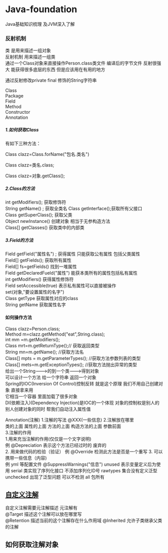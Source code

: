 # Java-foundation
Java基础知识梳理 及JVM深入了解  

### 反射机制
类 是用来描述一组对象  
反射机制 用来描述一组类    
通过一个Class对象来直接操作Person.class类文件 编译后的字节文件
反射很强大  能获得很多底层的东西  但是应该用在有用的地方   

通过反射修改private final 修饰的String字符串  

Class  
Package  
Field   
Method   
Constructor  
Annotation    

##### 1.如何获取Class  
有如下三种方法：   

Class clazz=Class.forName("包名.类名")   

Class clazz=类名.class;     

Class clazz=对象.getClass();      

##### 2.Class的方法     
int getModifiers();  获取修饰符   
String getName() ; 获取全类名 
Class getInterface();获取所有父接口    
Class getSuperClass(); 获取父类    
Object newInstance() 创建对象 相当于无参构造方法  
Class[] getClasses() 获取类中的内部类
##### 3.Field的方法  
Field getField("属性名") ;  获得属性 只能获取公有属性 包括父类属性   
Field[] getFields(); 获取所有属性    
Field[] fs=getFields() 找到一堆属性      
Field getDeclaredFueld("属性") 能获本类所有的属性包括私有属性    
int getModifiers() 获得属性修饰符     
Field setAccessible(true) 表示私有属性可以直接被操作    
set(对象,"要设置属性的名字")      
Class getType 获取属性对应的class  
String getName  获取属性名字   
#### 如何操作方法
 Class clazz=Person.class;  
        Method m=clazz.getMethod("eat",String.class);  
        int mm =m.getModifiers();    
        Class mrt=m.getReturnType();// 获取返回类型    
        String mn=m.getName(); //获取方法名    
        Class[] mpts = m.getParameterTypes(); //获取方法参数列表的类型   
        Class[] mets=m.getExceptionTypes(); //获取方法抛出异常的类型   
给出一个String--->的到一个类--->得到对象   
可以设计一个方法 给一个字符串 返回一个对象   
Spring的IOC(Inversion Of Control)控制反转 就是这个原理  我们不用自己创建对象  直接拿来用     
它相当一个容器 里面加载了很多对象     
DI(依赖注入)(Dependency Injection)是IOC的一个体现 对象的控制权是别人的 别人创建对象的同时 帮我们自动注入属性值   

Annotation(注解)
1.注解的写法
@XXX(一些信息)
2.注解放在哪里   
类的上面 属性的上面 方法的上面 构造方法的上面 参数前面   
3.注解的作用   
   1.用来充当注解的作用(仅仅是一个文字说明)   
   例 @Depreciation 表示这个方法已经过时的 废弃的   
   2. 用来做代码的检验（验证） 
    例 @Override  检测此方法是否是一个重写
   3. 可以携带一些信息（内容)  
   例  yml 等配置文件 @SuppressWarnings("信息") 
   unused 表示变量定义后为使用
   serial 类实现了序列化接口 不添加序列化ID号
   rawtypes 集合没有定义泛型
   unchecked 出现了泛型问题 可以不检测
   all  包所有

   
## [自定义注解]()
自定义注解需要元注解描述
元注解有   
@Target 描述这个注解可以放在哪里写   
@Retention  描述当前的这个注解存在什么作用域
@Inherited 允许子类继承父类的注解   

## 如何获取注解对象




 
